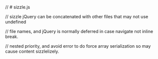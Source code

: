 // # sizzle.js 

// sizzle jQuery can be concatenated with other files that may not use undefined

// file names, and jQuery is normally deferred in case navigate not inline break.

// nested priority, and avoid error to do force array serialization so may cause content sizzlelizely.
